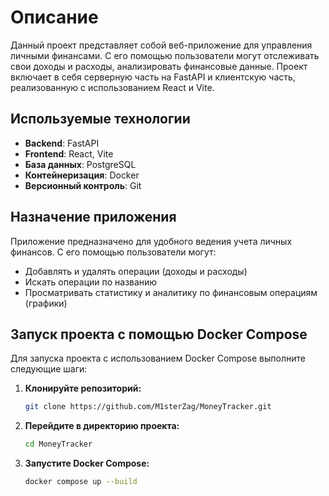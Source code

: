 # Описание

Данный проект представляет собой веб-приложение для управления личными финансами. С его помощью пользователи могут отслеживать свои доходы и расходы, анализировать финансовые данные. Проект включает в себя серверную часть на FastAPI и клиентскую часть, реализованную с использованием React и Vite.

## Используемые технологии

- **Backend**: FastAPI
- **Frontend**: React, Vite
- **База данных**: PostgreSQL
- **Контейнеризация**: Docker
- **Версионный контроль**: Git

## Назначение приложения

Приложение предназначено для удобного ведения учета личных финансов. С его помощью пользователи могут:
- Добавлять и удалять операции (доходы и расходы)
- Искать операции по названию
- Просматривать статистику и аналитику по финансовым операциям (графики)

## Запуск проекта с помощью Docker Compose

Для запуска проекта с использованием Docker Compose выполните следующие шаги:

1. **Клонируйте репозиторий:**
    ```sh
    git clone https://github.com/M1sterZag/MoneyTracker.git
    ```

2. **Перейдите в директорию проекта:**
    ```sh
    cd MoneyTracker
    ```

3. **Запустите Docker Compose:**
    ```sh
    docker compose up --build
    ```
